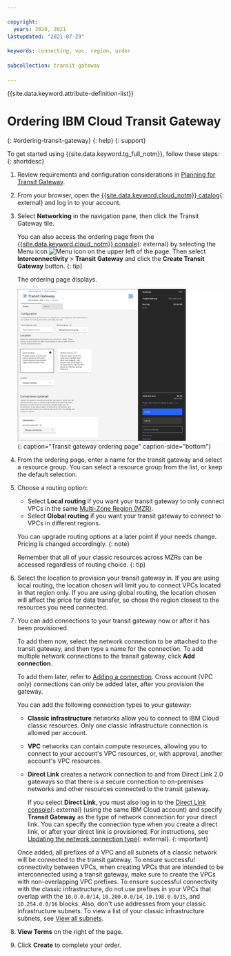 ```yaml
---

copyright:
  years: 2020, 2021
lastupdated: "2021-07-29"

keywords: connecting, vpc, region, order

subcollection: transit-gateway

---
```


{{site.data.keyword.attribute-definition-list}}

# Ordering IBM Cloud Transit Gateway
{: #ordering-transit-gateway}
{: help}
{: support}

To get started using {{site.data.keyword.tg_full_notm}}, follow these steps:
{: shortdesc}

1. Review requirements and configuration considerations in [Planning for Transit Gateway](/docs/transit-gateway?topic=transit-gateway-helpful-tips).
2. From your browser, open the [{{site.data.keyword.cloud_notm}} catalog](https://cloud.ibm.com/catalog){: external} and log in to your account.
3. Select **Networking** in the navigation pane, then click the Transit Gateway tile.

   You can also access the ordering page from the [{{site.data.keyword.cloud_notm}} console](https://cloud.ibm.com){: external} by selecting the Menu icon ![Menu icon](../../icons/icon_hamburger.svg) on the upper left of the page. Then select **Interconnectivity** > **Transit Gateway** and click the **Create Transit Gateway** button.
   {: tip}

   The ordering page displays.

   ![Transit gateway ordering page](images/tg-ordering.png "Transit gateway ordering page"){: caption="Transit gateway ordering page" caption-side="bottom"}

4. From the ordering page, enter a name for the transit gateway and select a resource group. You can select a resource group from the list, or keep the default selection.

5. Choose a routing option:

   * Select **Local routing** if you want your transit gateway to only connect VPCs in the same [Multi-Zone Region (MZR)](/docs/overview?topic=overview-locations#mzr-table).
   * Select **Global routing** if you want your transit gateway to connect to VPCs in different regions.

   You can upgrade routing options at a later point if your needs change. Pricing is changed accordingly.
   {: note}

   Remember that all of your classic resources across MZRs can be accessed regardless of routing choice.
   {: tip}

6. Select the location to provision your transit gateway in. If you are using local routing, the location chosen will limit you to connect VPCs located in that region only. If you are using global routing, the location chosen will affect the price for data transfer, so chose the region closest to the resources you need connected.

7. You can add connections to your transit gateway now or after it has been provisioned.

   To add them now, select the network connection to be attached to the transit gateway, and then type a name for the connection. To add multiple network connections to the transit gateway, click **Add connection**.

   To add them later, refer to [Adding a connection](/docs/transit-gateway?topic=transit-gateway-edit-gateway#adding-connections). Cross account (VPC only) connections can only be added later, after you provision the gateway.

   You can add the following connection types to your gateway:

   * **Classic infrastructure** networks allow you to connect to IBM Cloud classic resources. Only one classic infrastructure connection is allowed per account.
   * **VPC** networks can contain compute resources, allowing you to connect to your account's VPC resources, or, with approval, another account's VPC resources.
   * **Direct Link** creates a network connection to and from Direct Link 2.0 gateways so that there is a secure connection to on-premises networks and other resources connected to the transit gateway.

      If you select **Direct Link**, you must also log in to the [Direct Link console](https://cloud.ibm.com/interconnectivity/direct-link){: external} (using the same IBM Cloud account) and specify **Transit Gateway** as the type of network connection for your direct link. You can specify the connection type when you create a direct link, or after your direct link is provisioned. For instructions, see [Updating the network connection type](/docs/dl?topic=dl-virtual-connection-types){: external}.
      {: important}

   Once added, all prefixes of a VPC and all subnets of a classic network will be connected to the transit gateway. To ensure successful connectivity between VPCs, when creating VPCs that are intended to be interconnected using a transit gateway, make sure to create the VPCs with non-overlapping VPC prefixes. To ensure successful connectivity with the classic infrastructure, do not use prefixes in your VPCs that overlap with the `10.0.0.0/14`, `10.200.0.0/14`, `10.198.0.0/15`, and `10.254.0.0/16` blocks. Also, don't use addresses from your classic infrastructure subnets. To view a list of your classic infrastructure subnets, see [View all subnets](/docs/subnets?topic=subnets-view-all-subnets).

8. **View Terms** on the right of the page.
9. Click **Create** to complete your order.
